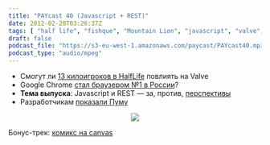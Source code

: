```yaml
---
title: "PAYcast 40 (Javascript + REST)"
date: 2012-02-20T03:26:37Z
tags: [ "half life", "fishque", "Mountain Lion", "javascript", "valve", "OS X", "REST", "Google", "PAYcast", "Apple", "Google Chrome" ]
draft: false
podcast_file: "https://s3-eu-west-1.amazonaws.com/paycast/PAYcast40.mp3"
podcast_type: "audio/mpeg"
---
```

<ul>
<li>Смогут ли <a href="http://www.gamer.ru/news/v-half-life-2-vo-imya-buduschego-serii-half-life-odnovremenno-sygrali-13-tysyach" target="_blank">13 килоигроков в HalfLife</a> повлиять на Valve</li>
<li>Google Chrome <a href="http://habrahabr.ru/blogs/google_chrome/137528/" target="_blank">стал браузером №1 в России</a>?</li>
<li><strong>Тема выпуска</strong>: Javascript и REST &#8212; за, против, <a href="http://blog.jonasbandi.net/2012/02/future-smells-like-javascript.html" target="_blank">перспективы</a></li>
<li>Разработчикам <a href="http://techcrunch.com/2012/02/16/os-x-mountain-lion/" target="_blank">показали Пуму</a></li>
</ul>
<p><center><img src="http://paycast.ru/posts_images/PAYcast40_puma400.jpg" /> </center></p>
<p>Бонус-трек: <a href="http://www.soul-reaper.com/" target="_blank">комикс на canvas</a></p>

     